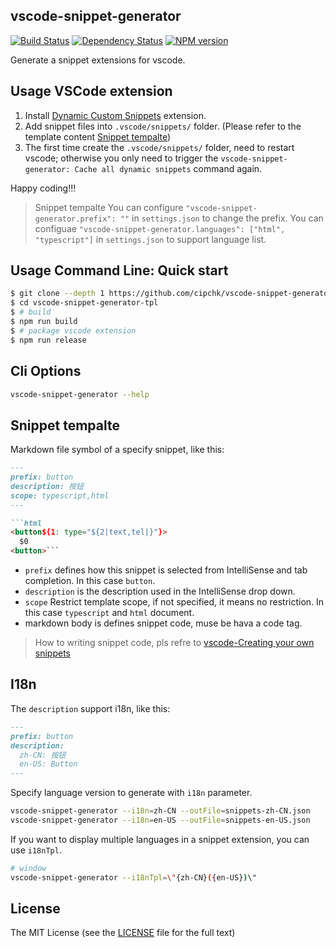 ## vscode-snippet-generator

[![Build Status](https://img.shields.io/travis/cipchk/vscode-snippet-generator/master.svg?style=flat-square)](https://travis-ci.org/cipchk/vscode-snippet-generator)
[![Dependency Status](https://david-dm.org/cipchk/vscode-snippet-generator/status.svg?style=flat-square)](https://david-dm.org/cipchk/vscode-snippet-generator)
[![NPM version](https://img.shields.io/npm/v/vscode-snippet-generator.svg?style=flat-square)](https://www.npmjs.com/package/vscode-snippet-generator)

Generate a snippet extensions for vscode.

## Usage VSCode extension

1. Install [Dynamic Custom Snippets](https://marketplace.visualstudio.com/items?itemName=cipchk.vscode-snippet-generator) extension.
2. Add snippet files into `.vscode/snippets/` folder. (Please refer to the template content [Snippet tempalte](#Snippet-tempalte))
3. The first time create the `.vscode/snippets/` folder, need to restart vscode; otherwise you only need to trigger the `vscode-snippet-generator: Cache all dynamic snippets` command again.

Happy coding!!!

> Snippet tempalte
> You can configure `"vscode-snippet-generator.prefix": ""` in `settings.json` to change the prefix.
> You can configuae `"vscode-snippet-generator.languages": ["html", "typescript"]` in `settings.json` to support language list.

## Usage Command Line: Quick start

```sh
$ git clone --depth 1 https://github.com/cipchk/vscode-snippet-generator-tpl.git
$ cd vscode-snippet-generator-tpl
$ # build
$ npm run build
$ # package vscode extension
$ npm run release
```

## Cli Options

```sh
vscode-snippet-generator --help
```

## Snippet tempalte

Markdown file symbol of a specify snippet, like this:

```markdown
---
prefix: button
description: 按钮
scope: typescript,html
---

```html
<button${1: type="${2|text,tel|}"}>
  $0
<button>```
```

- `prefix` defines how this snippet is selected from IntelliSense and tab completion. In this case `button`.
- `description` is the description used in the IntelliSense drop down.
- `scope` Restrict template scope, if not specified, it means no restriction. In this case `typescript` and `html` document.
- markdown body is defines snippet code, muse be hava a code tag.

> How to writing snippet code, pls refre to [vscode-Creating your own snippets](https://code.visualstudio.com/docs/editor/userdefinedsnippets)

## I18n

The `description` support i18n, like this:

```markdown
---
prefix: button
description:
  zh-CN: 按钮
  en-US: Button
---
```

Specify language version to generate with `i18n` parameter.

```bash
vscode-snippet-generator --i18n=zh-CN --outFile=snippets-zh-CN.json
vscode-snippet-generator --i18n=en-US --outFile=snippets-en-US.json
```

If you want to display multiple languages in a snippet extension, you can use `i18nTpl`.

```bash
# window
vscode-snippet-generator --i18nTpl=\"{zh-CN}({en-US})\"
```

## License

The MIT License (see the [LICENSE](https://github.com/cipchk/vscode-snippet-generator/blob/master/LICENSE) file for the full text)
